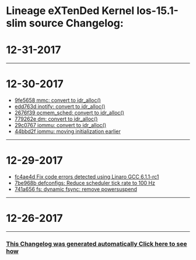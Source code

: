 Lineage eXTenDed Kernel los-15.1-slim source Changelog:
============================================================

12-31-2017
====================


***

12-30-2017
====================

* [9fe5658 mmc: convert to idr_alloc()](https://github.com/ppajda/kernel_g3/commit/9fe5658e90176517641606fd044b377b0a5a33fc)
* [edd763d inotify: convert to idr_alloc()](https://github.com/ppajda/kernel_g3/commit/edd763d7e1fd41af574ab8037feb188e85f185e7)
* [2676f39 ocmem_sched: convert to idr_alloc()](https://github.com/ppajda/kernel_g3/commit/2676f39b909497ffa0405ba037db941a74722dca)
* [779262e dm: convert to idr_alloc()](https://github.com/ppajda/kernel_g3/commit/779262e9e59b6443b1324be44892c95ec6a5b682)
* [29c0767 iommu: convert to idr_alloc()](https://github.com/ppajda/kernel_g3/commit/29c0767a354029d32499c3e3f70722d0b3d199b1)
* [44bbd2f iommu: moving initialization earlier](https://github.com/ppajda/kernel_g3/commit/44bbd2f88001c4a5ee8388772f16a8711adf2a18)

***

12-29-2017
====================

* [fc4ae4d Fix code errors detected using Linaro GCC 6.1.1-rc1](https://github.com/ppajda/kernel_g3/commit/fc4ae4d13ae61c84f6ebe81a2820b4f6267f6211)
* [7be968b defconfigs: Reduce scheduler tick rate to 100 Hz](https://github.com/ppajda/kernel_g3/commit/7be968b566128c84dfbabbf7c5b6f04ad3597dbe)
* [741a656 fs: dynamic fsync: remove powersuspend](https://github.com/ppajda/kernel_g3/commit/741a65638c8ad8d72cfc74a4c9ee8b474b531a91)

***

12-26-2017
====================


***


### [This Changelog was generated automatically Click here to see how](https://github.com/bhb27/BHB27Kernel/tree/N_c/build/changelog.sh)
